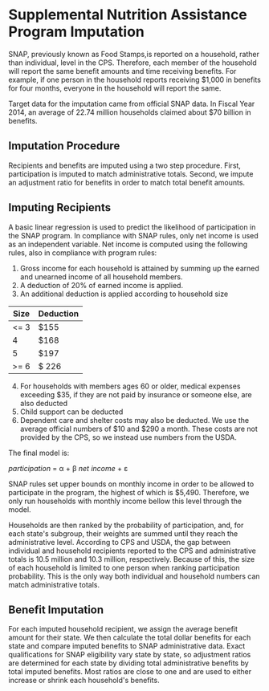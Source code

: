 # Supplemental Nutrition Assistance Program Imputation

SNAP, previously known as Food Stamps,is reported on a household, rather than
individual, level in the CPS. Therefore, each member of the household will report
the same benefit amounts and time receiving benefits. For example, if one
person in the household reports receiving $1,000 in benefits for four months,
everyone in the household will report the same.

Target data for the imputation came from official SNAP data. In Fiscal Year 2014,
an average of 22.74 million households claimed about $70 billion in benefits.

## Imputation Procedure

Recipients and benefits are imputed using a two step procedure. First, participation
is imputed to match administrative totals. Second, we impute an adjustment ratio
for benefits in order to match total benefit amounts.

## Imputing Recipients

A basic linear regression is used to predict the likelihood of participation in
the SNAP program. In compliance with SNAP rules, only net income is used as an
independent variable. Net income is computed using the following rules, also in
compliance with program rules:
1. Gross income for each household is attained by summing up the earned and
unearned income of all household members.
2. A deduction of 20% of earned income is applied.
3. An additional deduction is applied according to household size

|Size | Deduction|
|------|----------|
| <= 3| $155 |
| 4 | $168 |
| 5  | $197 |
| >= 6| $ 226|

4. For households with members ages 60 or older, medical expenses exceeding $35,
if they are not paid by insurance or someone else, are also deducted
5. Child support can be deducted
6. Dependent care and shelter costs may also be deducted. We use the average
official numbers of $10 and $290 a month. These costs are not provided by the
CPS, so we instead use numbers from the USDA.

The final model is:

_participation_ = &alpha; + &beta; _net income_ + &epsilon;

SNAP rules set upper bounds on monthly income in order to be allowed to participate
in the program, the highest of which is $5,490. Therefore, we only run households
with monthly income bellow this level through the model.

Households are then ranked by the probability of participation, and, for each
state's subgroup, their weights are summed until they reach the administrative
level. According to CPS and USDA, the gap between individual and household
recipients reported to the CPS and administrative totals is 10.5 million and 10.3
million, respectively. Because of this, the size of each household is limited
to one person when ranking participation probability. This is the only way both
individual and household numbers can match administrative totals.

## Benefit Imputation

For each imputed household recipient, we assign the average benefit amount for
their state. We then calculate the total dollar benefits for each state and
compare imputed benefits to SNAP administrative data. Exact qualifications
for SNAP eligibility vary state by state, so adjustment ratios are determined
for each state by dividing total administrative benefits by total imputed benefits.
Most ratios are close to one and are used to either increase or shrink each
household's benefits.
